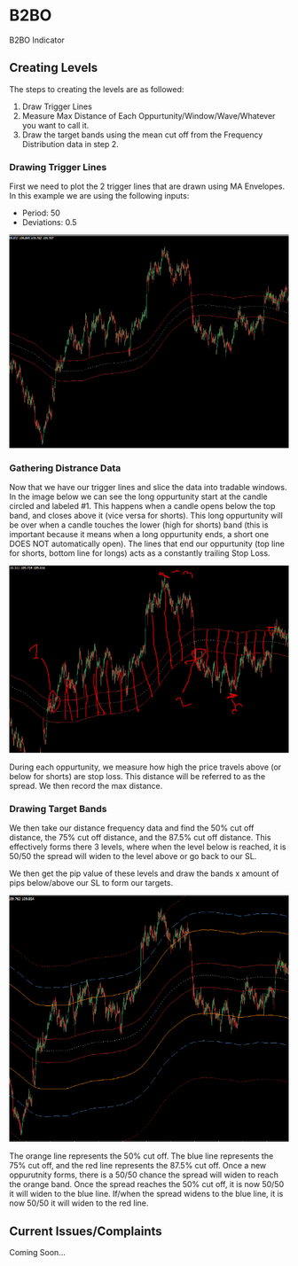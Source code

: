 # B2BO
B2BO Indicator 

## Creating Levels
The steps to creating the levels are as followed:
1. Draw Trigger Lines
2. Measure Max Distance of Each Oppurtunity/Window/Wave/Whatever you want to call it.
3. Draw the target bands using the mean cut off from the Frequency Distribution data in step 2.

### Drawing Trigger Lines
First we need to plot the 2 trigger lines that are drawn using MA Envelopes. In this example we are using the following inputs:
- Period: 50
- Deviations: 0.5

![alt text](https://github.com/ipbyrne/B2BO/blob/master/images/B2BO-triggers-only.PNG?raw=true "Trigger Lines Only")

### Gathering Distrance Data
Now that we have our trigger lines and slice the data into tradable windows. In the image below we can see the long oppurtunity start at the candle circled and labeled #1. This happens when a candle opens below the top band, and closes above it (vice versa for shorts). This long oppurtunity will be over when a candle touches the lower (high for shorts) band (this is important because it means when a long oppurtunity ends, a short one DOES NOT automatically open). The lines that end our oppurtunity (top line for shorts, bottom line for longs) acts as a constantly trailing Stop Loss.

![alt text](https://github.com/ipbyrne/B2BO/blob/master/images/B2BO-formation.PNG?raw=true "Example of Oppurtunities")

During each oppurtunity, we measure how high the price travels above (or below for shorts) are stop loss. This distance will be referred to as the spread. We then record the max distance.

### Drawing Target Bands
We then take our distance frequency data and find the 50% cut off distance, the 75% cut off distance, and the 87.5% cut off distance. This effectively forms there 3 levels, where when the level below is reached, it is 50/50 the spread will widen to the level above or go back to our SL.

We then get the pip value of these levels and draw the bands x amount of pips below/above our SL to form our targets.

![alt text](https://github.com/ipbyrne/B2BO/blob/master/images/B2BO-bands-added.PNG?raw=true "Price with MA Envelopes")

The orange line represents the 50% cut off. The blue line represents the 75% cut off, and the red line represents the 87.5% cut off.
Once a new oppurutnity forms, there is a 50/50 chance the spread will widen to reach the orange band.
Once the spread reaches the 50% cut off, it is now 50/50 it will widen to the blue line. If/when the spread widens to the blue line, it is now 50/50 it will widen to the red line.

## Current Issues/Complaints
Coming Soon...



